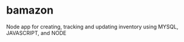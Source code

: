 # bamazon
Node app for creating, tracking and updating inventory using MYSQL, JAVASCRIPT, and NODE

